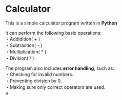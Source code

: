 # Calculator 
This is a simple calculator program written in **Python**  

It can perform the following basic operations:  
・Addidition( + )  
・Subtraction( - )  
・Multiplication( * )  
・Division( / )  

The program also includes **error handling**,  such as:  
・Checking for invalid numbers.  
・Preventing division by 0.  
・Making sure only correct operators are used.  
a